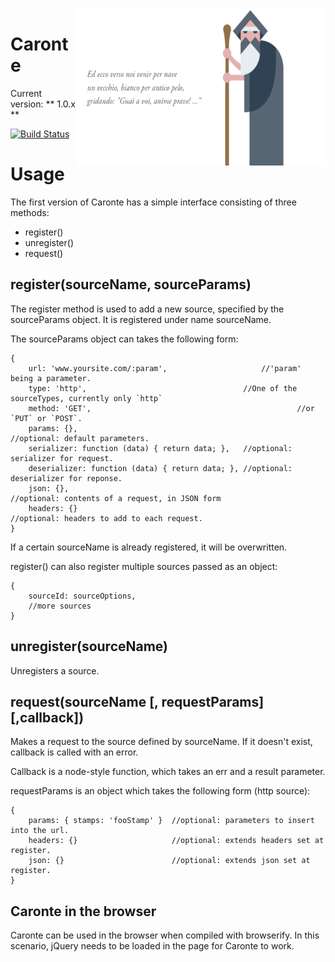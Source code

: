 <img src="./images/caronte.png" width="400px" height="250px" align="right" />

# Caronte

Current version: ** 1.0.x **

[![Build Status](https://travis-ci.org/icemobilelab/caronte.svg?branch=master)](https://travis-ci.org/icemobilelab/caronte)

# Usage

The first version of Caronte has a simple interface consisting of three methods:

- register()
- unregister()
- request()


## register(sourceName, sourceParams)
The register method is used to add a new source, specified by the sourceParams object.
It is registered under name sourceName.

The sourceParams object can takes the following form:

	{
		url: 'www.yoursite.com/:param', 					//'param' being a parameter.
		type: 'http', 				                    //One of the sourceTypes, currently only `http`
		method: 'GET',												//or `PUT` or `POST`.
		params: {},							   					//optional: default parameters.
		serializer: function (data) { return data; }, 	//optional: serializer for request.
		deserializer: function (data) { return data; }, //optional: deserializer for reponse.
		json: {},								 					//optional: contents of a request, in JSON form
		headers: {}							   					//optional: headers to add to each request.
	}

If a certain sourceName is already registered, it will be overwritten.

register() can also register multiple sources passed as an object:

	{
		sourceId: sourceOptions,
		//more sources
	}


## unregister(sourceName)
Unregisters a source.


## request(sourceName [, requestParams] [,callback])
Makes a request to the source defined by sourceName.
If it doesn't exist, callback is called with an error.

Callback is a node-style function, which takes an err and a result parameter.

requestParams is an object which takes the following form (http source):

	{
		params: { stamps: 'fooStamp' }  //optional: parameters to insert into the url.
		headers: {}					    //optional: extends headers set at register.
		json: {}						//optional: extends json set at register.
	}

## Caronte in the browser
Caronte can be used in the browser when compiled with browserify.
In this scenario, jQuery needs to be loaded in the page for Caronte to work.
